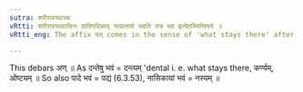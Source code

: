 ```yaml
---
sutra: शरीरावयवाच्च
vRtti: शरीरावयववाचिनः प्रातिपदिकाद् यत्प्रत्ययो भवति तत्र भव इत्येतस्मिन्विषये ॥
vRtti_eng: The affix यत् comes in the sense of 'what stays there' after a word denoting a part of the body.

---
```

This debars अण् ॥ As दन्तेषु भवं = दन्त्यम् 'dental i. e. what stays there, कर्ण्यम्, ओष्ट्यम् ॥ So also पादे भवं = पद्यं (6.3.53), नासिकायां भवं = नस्यम् ॥